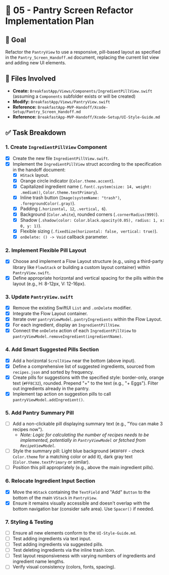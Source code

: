 # 📝 05 - Pantry Screen Refactor Implementation Plan

## 🎯 Goal
Refactor the `PantryView` to use a responsive, pill-based layout as specified in the `Pantry_Screen_Handoff.md` document, replacing the current list view and adding new UI elements.

## 📂 Files Involved
- **Create:** `BreakfastApp/Views/Components/IngredientPillView.swift` (assuming a `Components` subfolder exists or will be created)
- **Modify:** `BreakfastApp/Views/PantryView.swift`
- **Reference:** `BreakfastApp-MVP-Handoff/Xcode-Setup/Pantry_Screen_Handoff.md`
- **Reference:** `BreakfastApp-MVP-Handoff/Xcode-Setup/UI-Style-Guide.md`

## ✅ Task Breakdown

### 1. Create `IngredientPillView` Component
-   [x] Create the new file `IngredientPillView.swift`.
-   [x] Implement the `IngredientPillView` struct according to the specification in the handoff document:
    -   [x] `HStack` layout.
    -   [x] Orange circle indicator (`Color.theme.accent`).
    -   [x] Capitalized ingredient name (`.font(.system(size: 14, weight: .medium))`, `Color.theme.textPrimary`).
    -   [x] Inline trash button (`Image(systemName: "trash")`, `.foregroundColor(.gray)`).
    -   [x] Padding (`.horizontal, 12`, `.vertical, 6`).
    -   [x] Background (`Color.white`), rounded corners (`.cornerRadius(999)`).
    -   [x] Shadow (`.shadow(color: Color.black.opacity(0.05), radius: 1, x: 0, y: 1)`).
    -   [x] Flexible sizing (`.fixedSize(horizontal: false, vertical: true)`).
    -   [x] `onDelete: () -> Void` callback parameter.

### 2. Implement Flexible Pill Layout
-   [x] Choose and implement a Flow Layout structure (e.g., using a third-party library like `FlowStack` or building a custom layout container) within `PantryView.swift`.
-   [x] Define appropriate horizontal and vertical spacing for the pills within the layout (e.g., H: 8-12px, V: 12-16px).

### 3. Update `PantryView.swift`
-   [x] Remove the existing SwiftUI `List` and `.onDelete` modifier.
-   [x] Integrate the Flow Layout container.
-   [x] Iterate over `pantryViewModel.pantryIngredients` within the Flow Layout.
-   [x] For each ingredient, display an `IngredientPillView`.
-   [x] Connect the `onDelete` action of each `IngredientPillView` to `pantryViewModel.removeIngredient(ingredientName)`.

### 4. Add Smart Suggested Pills Section
-   [x] Add a horizontal `ScrollView` near the bottom (above input).
-   [x] Define a comprehensive list of suggested ingredients, sourced from `recipes.json` and sorted by frequency.
-   [x] Create pills for suggestions with the specified style: border-only, orange text (`#FF8C32`), rounded. Prepend "+" to the text (e.g., "+ Eggs"). Filter out ingredients already in the pantry.
-   [x] Implement tap action on suggestion pills to call `pantryViewModel.addIngredient()`.

### 5. Add Pantry Summary Pill
-   [ ] Add a non-clickable pill displaying summary text (e.g., "You can make 3 recipes now").
    -   *Note: Logic for calculating the number of recipes needs to be implemented, potentially in `PantryViewModel` or fetched from `RecipeViewModel`.*
-   [ ] Style the summary pill: Light blue background (`#E0F0FF` - check `Color.theme` for a matching color or add it), dark gray text (`Color.theme.textPrimary` or similar).
-   [ ] Position this pill appropriately (e.g., above the main ingredient pills).

### 6. Relocate Ingredient Input Section
-   [x] Move the `HStack` containing the `TextField` and "Add" `Button` to the bottom of the main `VStack` in `PantryView`.
-   [x] Ensure it remains visually accessible and doesn't overlap with the bottom navigation bar (consider safe area). Use `Spacer()` if needed.

### 7. Styling & Testing
-   [ ] Ensure all new elements conform to the `UI-Style-Guide.md`.
-   [ ] Test adding ingredients via text input.
-   [ ] Test adding ingredients via suggested pills.
-   [ ] Test deleting ingredients via the inline trash icon.
-   [ ] Test layout responsiveness with varying numbers of ingredients and ingredient name lengths.
-   [ ] Verify visual consistency (colors, fonts, spacing). 